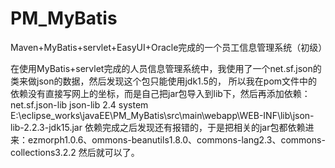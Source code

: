 # PM_MyBatis
Maven+MyBatis+servlet+EasyUI+Oracle完成的一个员工信息管理系统（初级）

在使用MyBatis+servlet完成的人员信息管理系统中，我使用了一个net.sf.json的类来做json的数据，然后发现这个包只能使用jdk1.5的，
	所以我在pom文件中的依赖没有直接写网上的坐标，而是自己把jar包导入到lib下，然后再添加依赖：
	<dependency>
			<groupId>net.sf.json-lib</groupId>
			<artifactId>json-lib</artifactId>
			<version>2.4</version>
			<scope>system</scope>
			<systemPath>E:\eclipse_works\javaEE\PM_MyBatis\src\main\webapp\WEB-INF\lib\json-lib-2.2.3-jdk15.jar</systemPath>
		</dependency>
	依赖完成之后发现还有报错的，于是把相关的jar包都依赖进来：ezmorph1.0.6、ommons-beanutils1.8.0、commons-lang2.3、commons-collections3.2.2
	然后就可以了。

